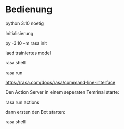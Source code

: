 # Bedienung

python 3.10 noetig

Initialisierung

py -3.10 -m rasa init 

laed trainiertes model

rasa shell

rasa run

https://rasa.com/docs/rasa/command-line-interface


Den Action Server in einem seperaten Temrinal starte:

rasa run actions

dann ersten den Bot starten:

rasa shell